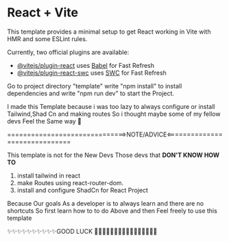 # React + Vite

This template provides a minimal setup to get React working in Vite with HMR and some ESLint rules.

Currently, two official plugins are available:

- [@vitejs/plugin-react](https://github.com/vitejs/vite-plugin-react/blob/main/packages/plugin-react/README.md) uses [Babel](https://babeljs.io/) for Fast Refresh
- [@vitejs/plugin-react-swc](https://github.com/vitejs/vite-plugin-react-swc) uses [SWC](https://swc.rs/) for Fast Refresh


Go to project directory "template" write "npm install" to install dependencies and write "npm run dev" to start the Project.

I made this Template because i was too lazy to always configure or install Tailwind,Shad Cn and making routes So i thought maybe some of my fellow devs Feel the Same way 🎃

==============================>NOTE/ADVICE<==============================

This template is not for the New Devs
Those devs that **DON'T KNOW HOW TO**
1.  install tailwind in react 
2.  make Routes using react-router-dom.
3. install and configure ShadCn for React Project

Because Our goals As a developer is to always  learn and there are no shortcuts
So first learn how to to do Above and then Feel freely to use this template

✨✨✨✨✨✨✨✨✨✨GOOD LUCK 🎃✨✨✨✨✨✨✨✨✨✨✨✨✨✨✨

